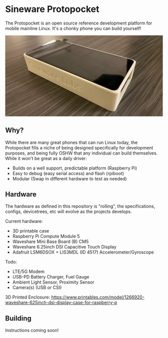 # Sineware Protopocket

The Protopocket is an open source reference development platform for mobile mainline Linux. It's a chonky phone you can build yourself!

![Protopocket on a table](./models/phone-1.png)

## Why?
While there are many great phones that can run Linux today, the Protopocket fills a niche of being designed specifically for development purposes, and being fully OSHW that any individual can build themselves. While it won't be great as a daily driver:
- Builds on a well support, predictable platform (Raspberry Pi)
- Easy to debug (easy serial access) and flash (rpiboot)
- Modular (Swap in different hardware to test as needed)

## Hardware
The hardware as defined in this repository is "rolling", the specifications, configs, devicetrees, etc will evolve as the projects develops.

Current hardware:
- 3D printable case
- Raspberry Pi Compute Module 5
- Waveshare Mini Base Board (B) CM5
- Waveshare 6.25inch DSI Capacitive Touch Display
- Adafruit LSM6DSOX + LIS3MDL (ID 4517) Accelerometer/Gyroscope

Todo:
- LTE/5G Modem
- USB-PD Battery Charger, Fuel Gauge
- Ambient Light Sensor, Proximity Sensor
- Camera(s) (USB or CSI) 

3D Printed Enclosure: https://www.printables.com/model/1266920-waveshare-625inch-dsi-display-case-for-raspberry-p

## Building
Instructions coming soon!